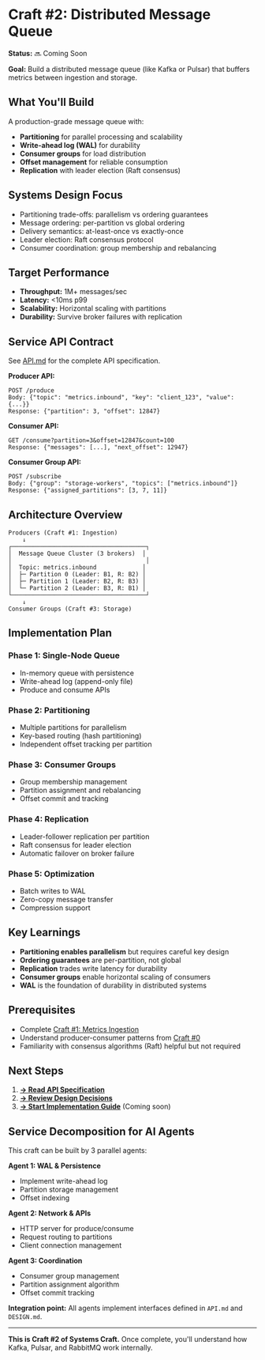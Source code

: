 # Craft #2: Distributed Message Queue

**Status:** 🔜 Coming Soon

**Goal:** Build a distributed message queue (like Kafka or Pulsar) that buffers metrics between ingestion and storage.

## What You'll Build

A production-grade message queue with:
- **Partitioning** for parallel processing and scalability
- **Write-ahead log (WAL)** for durability
- **Consumer groups** for load distribution
- **Offset management** for reliable consumption
- **Replication** with leader election (Raft consensus)

## Systems Design Focus

- Partitioning trade-offs: parallelism vs ordering guarantees
- Message ordering: per-partition vs global ordering
- Delivery semantics: at-least-once vs exactly-once
- Leader election: Raft consensus protocol
- Consumer coordination: group membership and rebalancing

## Target Performance

- **Throughput:** 1M+ messages/sec
- **Latency:** <10ms p99
- **Scalability:** Horizontal scaling with partitions
- **Durability:** Survive broker failures with replication

## Service API Contract

See [API.md](API.md) for the complete API specification.

**Producer API:**
```
POST /produce
Body: {"topic": "metrics.inbound", "key": "client_123", "value": {...}}
Response: {"partition": 3, "offset": 12847}
```

**Consumer API:**
```
GET /consume?partition=3&offset=12847&count=100
Response: {"messages": [...], "next_offset": 12947}
```

**Consumer Group API:**
```
POST /subscribe
Body: {"group": "storage-workers", "topics": ["metrics.inbound"]}
Response: {"assigned_partitions": [3, 7, 11]}
```

## Architecture Overview

```
Producers (Craft #1: Ingestion)
    ↓
┌──────────────────────────────────────┐
│  Message Queue Cluster (3 brokers)  │
│                                      │
│  Topic: metrics.inbound             │
│  ├─ Partition 0 (Leader: B1, R: B2) │
│  ├─ Partition 1 (Leader: B2, R: B3) │
│  └─ Partition 2 (Leader: B3, R: B1) │
└──────────────────────────────────────┘
    ↓
Consumer Groups (Craft #3: Storage)
```

## Implementation Plan

### Phase 1: Single-Node Queue
- In-memory queue with persistence
- Write-ahead log (append-only file)
- Produce and consume APIs

### Phase 2: Partitioning
- Multiple partitions for parallelism
- Key-based routing (hash partitioning)
- Independent offset tracking per partition

### Phase 3: Consumer Groups
- Group membership management
- Partition assignment and rebalancing
- Offset commit and tracking

### Phase 4: Replication
- Leader-follower replication per partition
- Raft consensus for leader election
- Automatic failover on broker failure

### Phase 5: Optimization
- Batch writes to WAL
- Zero-copy message transfer
- Compression support

## Key Learnings

- **Partitioning enables parallelism** but requires careful key design
- **Ordering guarantees** are per-partition, not global
- **Replication** trades write latency for durability
- **Consumer groups** enable horizontal scaling of consumers
- **WAL** is the foundation of durability in distributed systems

## Prerequisites

- Complete [Craft #1: Metrics Ingestion](../src/)
- Understand producer-consumer patterns from [Craft #0](../phase0/)
- Familiarity with consensus algorithms (Raft) helpful but not required

## Next Steps

1. **[→ Read API Specification](API.md)**
2. **[→ Review Design Decisions](DESIGN.md)**
3. **[→ Start Implementation Guide](TUTORIAL.md)** (Coming soon)

## Service Decomposition for AI Agents

This craft can be built by 3 parallel agents:

**Agent 1: WAL & Persistence**
- Implement write-ahead log
- Partition storage management
- Offset indexing

**Agent 2: Network & APIs**
- HTTP server for produce/consume
- Request routing to partitions
- Client connection management

**Agent 3: Coordination**
- Consumer group management
- Partition assignment algorithm
- Offset commit tracking

**Integration point:** All agents implement interfaces defined in `API.md` and `DESIGN.md`.

---

**This is Craft #2 of Systems Craft.** Once complete, you'll understand how Kafka, Pulsar, and RabbitMQ work internally.
